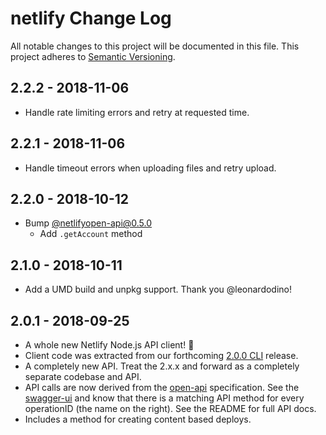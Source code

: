 # netlify Change Log
All notable changes to this project will be documented in this file.
This project adheres to [Semantic Versioning](http://semver.org/).

## 2.2.2 - 2018-11-06
* Handle rate limiting errors and retry at requested time.

## 2.2.1 - 2018-11-06
* Handle timeout errors when uploading files and retry upload.

## 2.2.0 - 2018-10-12
* Bump [@netlifyopen-api@0.5.0](https://github.com/netlify/open-api/releases/tag/v0.5.0)
  * Add `.getAccount` method

## 2.1.0 - 2018-10-11
* Add a UMD build and unpkg support. Thank you @leonardodino!

## 2.0.1 - 2018-09-25
* A whole new Netlify Node.js API client! 🎉
* Client code was extracted from our forthcoming [2.0.0 CLI](https://www.netlify.com/blog/2018/09/10/netlify-cli-2.0-now-in-beta-/) release.
* A completely new API.  Treat the 2.x.x and forward as a completely separate codebase and API.
* API calls are now derived from the [open-api](https://github.com/netlify/open-api) specification.  See the [swagger-ui](https://open-api.netlify.com/#/default) and know that there is a matching API method for every operationID (the name on the right).  See the README for full API docs.
* Includes a method for creating content based deploys.
